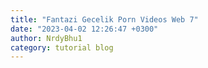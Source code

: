 ```yaml
---
title: "Fantazi Gecelik Porn Videos Web 7"
date: "2023-04-02 12:26:47 +0300"
author: NrdyBhu1
category: tutorial blog
---
```

